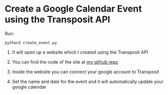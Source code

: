 # Create a Google Calendar Event using the Transposit API

Run:
```shell
python3 create_event.py
```

1. It will open up a website which I created using the Transposit API

2. You can find the code of the site at [my github repo](https://github.com/mbzhu1/midterm-calendar-reminder)

3. Inside the website you can connect your google account to Transposit

4. Set the name and date for the event and it will automatically update your google calendar